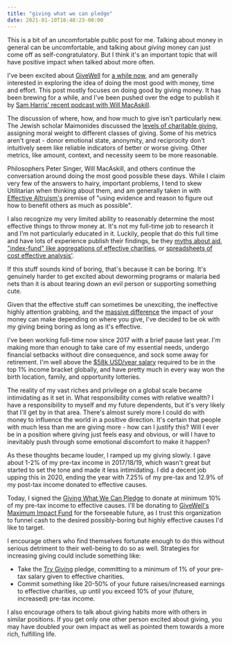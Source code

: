```yaml
---
title: "giving what we can pledge"
date: 2021-01-10T16:48:23-08:00
---
```


This is a bit of an uncomfortable public post for me. Talking about money in general can be uncomfortable, and talking about *giving* money can just come off as self-congratulatory. But I think it's an important topic that will have positive impact when talked about more often.

I've been excited about [GiveWell](https://www.givewell.org) for [a while now](/posts/givewell-is-awesome), and am generally interested in exploring the idea of doing the most good with money, time and effort. This post mostly focuses on doing good by giving money. It has been brewing for a while, and I've been pushed over the edge to publish it by [Sam Harris' recent podcast with Will MacAskill](https://samharris.org/podcasts/228-doing-good/).

The discussion of where, how, and how much to give isn't particularly new. The Jewish scholar Maimonides discussed the [levels of charitable giving](https://www.jewishvirtuallibrary.org/eight-levels-of-charitable-giving), assigning moral weight to different classes of giving. Some of his metrics aren't great - donor emotional state, anonymity, and reciprocity don't intuitively seem like reliable indicators of better or worse giving. Other metrics, like amount, context, and necessity seem to be more reasonable.

Philosophers Peter Singer, Will MacAskill, and others continue the conversation around doing the most good possible these days. While I claim very few of the answers to hairy, important problems, I tend to skew Utilitarian when thinking about them, and am generally taken in with [Effective Altruism's](https://www.centreforeffectivealtruism.org/) premise of "using evidence and reason to figure out how to benefit others as much as possible".

I also recognize my very limited ability to reasonably determine the most effective things to throw money at. It's not my full-time job to research it and I'm not particularly educated in it. Luckily, people that do this full time and have lots of experience publish their findings, be they [myths about aid](https://www.givingwhatwecan.org/get-involved/myths-about-aid/), ["index-fund" like aggregations of effective charities](https://www.givewell.org/maximum-impact-fund), or [spreadsheets of cost effective analysis'](https://docs.google.com/spreadsheets/d/16XOOB1oWse1ICbF0OVXUYtwWwpvG3mxAAQ6LYAAndQU/edit#gid=1377543212).

If this stuff sounds kind of boring, that's because it can be boring. It's genuinely harder to get excited about deworming programs or malaria bed nets than it is about tearing down an evil person or supporting something cute.

Given that the effective stuff can sometimes be unexciting, the ineffective highly attention grabbing, and the [massive difference](https://www.givingwhatwecan.org/charity-comparisons/) the impact of your money can make depending on where you give, I've decided to be ok with my giving being boring as long as it's effective.

I've been working full-time now since 2017 with a brief pause last year. I'm making more than enough to take care of my essential needs, undergo financial setbacks without dire consequence, and sock some away for retirement. I'm well above the [$58k USD/year salary](https://www.washingtonpost.com/magazine/2020/09/23/effective-altruism-charity/?arc404=true) required to be in the top 1% income bracket globally, and have pretty much in every way won the birth location, family, and opportunity lotteries.

The reality of my vast riches and privilege on a global scale became intimidating as it set in. What responsibility comes with relative wealth? I have a responsibility to myself and my future dependents, but it's very likely that I'll get by in that area. There's almost surely more I could do with money to influence the world in a positive direction. It's certain that people with much less than me are giving more - how can I justify this? Will I ever be in a position where giving just feels easy and obvious, or will I have to inevitably push through some emotional discomfort to make it happen?

As these thoughts became louder, I ramped up my giving slowly. I gave about 1-2% of my pre-tax income in 2017/18/19, which wasn't great but started to set the tone and made it less intimidating. I did a decent job upping this in 2020, ending the year with 7.25% of my pre-tax and 12.9% of my post-tax income donated to effective causes.

Today, I signed the [Giving What We Can Pledge](https://www.givingwhatwecan.org/pledge/) to donate at minimum 10% of my pre-tax income to effective causes. I'll be donating to [GiveWell's Maximum Impact Fund](https://www.givewell.org/maximum-impact-fund) for the forseeable future, as I trust this organization to funnel cash to the desired possibly-boring but highly effective causes I'd like to target.

I encourage others who find themselves fortunate enough to do this without serious detriment to their well-being to do so as well. Strategies for increasing giving could include something like:
* Take the [Try Giving](https://app.effectivealtruism.org/pledge/take?pledgeType=trygiving) pledge, committing to a minimum of 1% of your pre-tax salary given to effective charities.
* Commit something like 20-50% of your future raises/increased earnings to effective charities, up until you exceed 10% of your (future, increased) pre-tax income.

I also encourage others to talk about giving habits more with others in similar positions. If you get only one other person excited about giving, you may have doubled your own impact as well as pointed them towards a more rich, fulfilling life.

